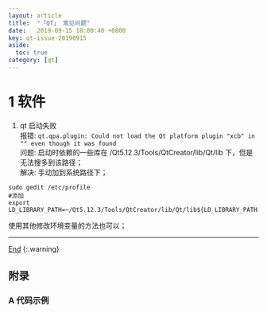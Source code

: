 ```yaml
---
layout: article
title:  "「QT」 常见问题"
date:   2019-09-15 18:00:40 +0800
key: qt-issue-20190915
aside:
  toc: true
category: [qt]
---
```

<span id='head'></span>
<!--more-->   

# 1 软件
1. qt 启动失败     
报错: `qt.qpa.plugin: Could not load the Qt platform plugin "xcb" in "" even though it was found`    
问题: 启动时依赖的一些库在 /Qt5.12.3/Tools/QtCreator/lib/Qt/lib 下，但是无法搜多到该路径；   
解决: 手动加到系统路径下；     
```
sudo gedit /etc/profile
#添加
export LD_LIBRARY_PATH=~/Qt5.12.3/Tools/QtCreator/lib/Qt/lib${LD_LIBRARY_PATH:+:${LD_LIBRARY_PATH}}
```
使用其他修改环境变量的方法也可以；     


-------------------  
[End](#head)
{:.warning}  

## 附录
### A 代码示例
